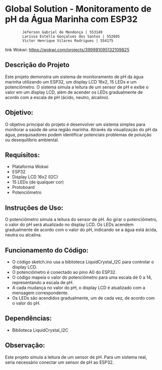 # Global Solution - Monitoramento de pH da Água Marinha com ESP32

            Jeferson Gabriel de Mendonça | 553149 
            Larissa Estella Gonçalves dos Santos | 552695
            Victor Henrique Vilares Rodrigues | 554175

link Wokwi: https://wokwi.com/projects/399981095132109825

## Descrição do Projeto

  Este projeto demonstra um sistema de monitoramento de pH da água marinha utilizando um ESP32, um display LCD 16x2, 15 LEDs e um potenciômetro. 
  O sistema simula a leitura de um sensor de pH e exibe o valor em um display LCD, além de acender os LEDs gradualmente de acordo com a escala de pH (ácido, neutro, alcalino).
  
##  Objetivo:
  
  O objetivo principal do projeto é desenvolver um sistema simples para monitorar a saúde de uma região marinha. 
  Através da visualização do pH da água, pesquisadores podem identificar potenciais problemas de poluição ou desequilíbrio ambiental.
  
## Requisitos:
  - Plataforma Wokwi
  - ESP32
  - Display LCD 16x2 (I2C)
  - 15 LEDs (de qualquer cor)
  - Protoboard
  - Potenciômetro
  
## Instruções de Uso:

  O potenciômetro simula a leitura do sensor de pH.
  Ao girar o potenciômetro, o valor do pH será atualizado no display LCD.
  Os LEDs acendem gradualmente de acordo com o valor do pH, indicando se a água está ácida, neutra ou alcalina.

## Funcionamento do Código:

  * O código sketch.ino usa a biblioteca LiquidCrystal_I2C para controlar o display LCD.
  * O potenciômetro é conectado ao pino A0 do ESP32.
  * O código mapeia o valor do potenciômetro para uma escala de 0 a 14, representando a escala de pH.
  * A cada mudança no valor do pH, o display LCD é atualizado com a mensagem correspondente.
  * Os LEDs são acendidos gradualmente, um de cada vez, de acordo com o valor do pH.
  
## Dependências:

  - Biblioteca LiquidCrystal_I2C

## Observação:

  Este projeto simula a leitura de um sensor de pH. Para um sistema real, seria necessário conectar um sensor de pH ao ESP32.
